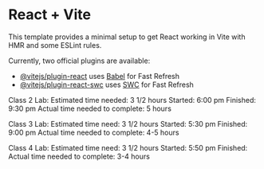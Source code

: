 # React + Vite

This template provides a minimal setup to get React working in Vite with HMR and some ESLint rules.

Currently, two official plugins are available:

- [@vitejs/plugin-react](https://github.com/vitejs/vite-plugin-react/blob/main/packages/plugin-react/README.md) uses [Babel](https://babeljs.io/) for Fast Refresh
- [@vitejs/plugin-react-swc](https://github.com/vitejs/vite-plugin-react-swc) uses [SWC](https://swc.rs/) for Fast Refresh

Class 2 Lab:
Estimated time needed: 3 1/2 hours
Started: 6:00 pm
Finished: 9:30 pm
Actual time needed to complete: 5 hours

Class 3 Lab:
Estimated time need: 3 1/2 hours
Started: 5:30 pm
Finished: 9:00 pm
Actual time needed to complete: 4-5 hours

Class 4 Lab:
Estimated time need: 3 1/2 hours
Started: 5:50 pm
Finished:
Actual time needed to complete: 3-4 hours
